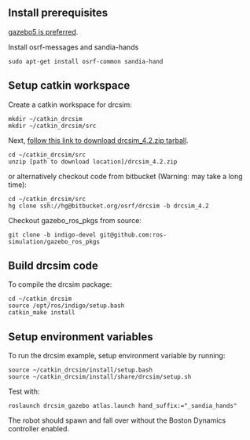 ## Install prerequisites

[gazebo5 is preferred](http://gazebosim.org/tutorials?tut=install_ubuntu&ver=5.0&cat=install).


Install osrf-messages and sandia-hands

~~~
sudo apt-get install osrf-common sandia-hand
~~~

## Setup catkin workspace

Create a catkin workspace for drcsim:
~~~
mkdir ~/catkin_drcsim
mkdir ~/catkin_drcsim/src
~~~

Next, [follow this link to download drcsim_4.2.zip tarball](https://app.box.com/files/0/f/0/1/f_30396417153).

~~~
cd ~/catkin_drcsim/src
unzip [path to download location]/drcsim_4.2.zip
~~~

or alternatively checkout code from bitbucket (Warning: may take a long time):

~~~
cd ~/catkin_drcsim/src
hg clone ssh://hg@bitbucket.org/osrf/drcsim -b drcsim_4.2
~~~

Checkout gazebo_ros_pkgs from source:
~~~
git clone -b indigo-devel git@github.com:ros-simulation/gazebo_ros_pkgs
~~~

## Build drcsim code

To compile the drcsim package:
~~~
cd ~/catkin_drcsim
source /opt/ros/indigo/setup.bash
catkin_make install
~~~

## Setup environment variables

To run the drcsim example, setup environment variable by running:
~~~
source ~/catkin_drcsim/install/setup.bash
source ~/catkin_drcsim/install/share/drcsim/setup.sh
~~~

Test with:

~~~
roslaunch drcsim_gazebo atlas.launch hand_suffix:="_sandia_hands"
~~~

The robot should spawn and fall over without the Boston Dynamics controller enabled.
